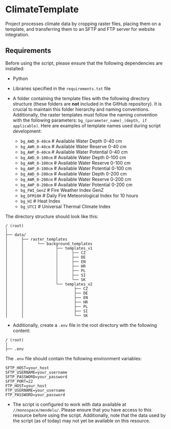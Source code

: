 # ClimateTemplate
Project processes climate data by cropping raster files, placing them on a  
template, and transferring them to an SFTP and FTP server for website integration.

## Requirements

Before using the script, please ensure that the following dependencies are installed:

- Python
- Libraries specified in the `requirements.txt` file
- A folder containing the template files with the following directory structure (these folders are **not** included in the GitHub repository). It is crucial to maintain this folder hierarchy and naming conventions. Additionally, the raster templates must follow the naming convention with the following parameters: `bg_(parameter_name)_(depth, if applicable)`. Here are examples of template names used during script development:

    - `bg_AWD_0-40cm`  # Available Water Depth 0-40 cm 
    - `bg_AWR_0-40cm`  # Available Water Reserve 0-40 cm
    - `bg_AWP_0-40cm`  # Available Water Potential 0-40 cm
    - `bg_AWD_0-100cm` # Available Water Depth 0-100 cm
    - `bg_AWR_0-100cm` # Available Water Reserve 0-100 cm
    - `bg_AWP_0-100cm` # Available Water Potential 0-100 cm
    - `bg_AWD_0-200cm` # Available Water Depth 0-200 cm
    - `bg_AWR_0-200cm` # Available Water Reserve 0-200 cm
    - `bg_AWP_0-200cm` # Available Water Potential 0-200 cm
    - `bg_FWI_GenZ`    # Fire Weather Index GenZ
    - `bg_DFM10H`      # Daily Fire Meteorological Index for 10 hours
    - `bg_HI`          # Heat Index
    - `bg_UTCI`        # Universal Thermal Climate Index

The directory structure should look like this:

```
/ (root)
│
├── data/ 
│      ├── raster_templates 
│      │      └── background_templates
│      │              ├── templates_v1
│      │              │      ├── CZ
│      │              │      ├── DE
│      │              │      ├── EN
│      │              │      ├── HR
│      │              │      ├── PL
│      │              │      ├── SI
│      │              │      └── SK
│      │              └── templates_v2
│      │                      ├── CZ
│      │                      ├── DE
│      │                      ├── EN
│      │                      ├── HR
│      │                      ├── PL
│      │                      ├── SI
│      │                      └── SK
```

- Additionally, create a `.env` file in the root directory with the following content:

```
/ (root)
│
├── .env
```

The `.env` file should contain the following environment variables:

```
SFTP_HOST=your_host
SFTP_USERNAME=your_username
SFTP_PASSWORD=your_password
SFTP_PORT=22
FTP_HOST=your_host
FTP_USERNAME=your_username
FTP_PASSWORD=your_password
```

- The script is configured to work with data available at `//monospace/mendelu/`. Please ensure that you have access to this resource before using the script. Additionally, note that the data used by the script (as of today) may not yet be available on this resource.
```
